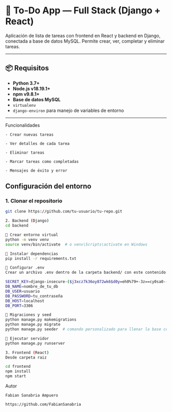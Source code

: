 # 📝 To-Do App — Full Stack (Django + React)

Aplicación de lista de tareas con frontend en React y backend en Django, conectada a base de datos MySQL. Permite crear, ver, completar y eliminar tareas.

---

## 📦 Requisitos

- **Python 3.7+**
- **Node.js v18.19.1+** 
- **npm v9.8.1+** 
- **Base de datos MySQL**
- `virtualenv`
- `django-environ` para manejo de variables de entorno

---
Funcionalidades

    - Crear nuevas tareas

    - Ver detalles de cada tarea

    - Eliminar tareas

    - Marcar tareas como completadas

    - Mensajes de éxito y error


##  Configuración del entorno ##

### 1. Clonar el repositorio

```bash
git clone https://github.com/tu-usuario/tu-repo.git

2. Backend (Django)
cd backend

🔹 Crear entorno virtual
python -m venv venv
source venv/bin/activate  # o venv\Scripts\activate en Windows

🔹 Instalar dependencias
pip install -r requirements.txt

🔹 Configurar .env
Crear un archivo .env dentro de la carpeta backend/ con este contenido:

SECRET_KEY=django-insecure-($j3xcz7k36oy872wk6$d0y=eh0%79+-3z==cy0sa0--zyhyfd
DB_NAME=nombre_de_tu_db
DB_USER=usuario
DB_PASSWORD=tu_contraseña
DB_HOST=localhost
DB_PORT=3306

🔹 Migraciones y seed
python manage.py makemigrations
python manage.py migrate
python manage.py seeder  # comando personalizado para llenar la base con tareas de prueba

🔹 Ejecutar servidor
python manage.py runserver

3. Frontend (React)
Desde carpeta raiz

cd frontend
npm install
npm start
```

Autor

    Fabian Sanabria Ampuero

    https://github.com/FabianSanabria